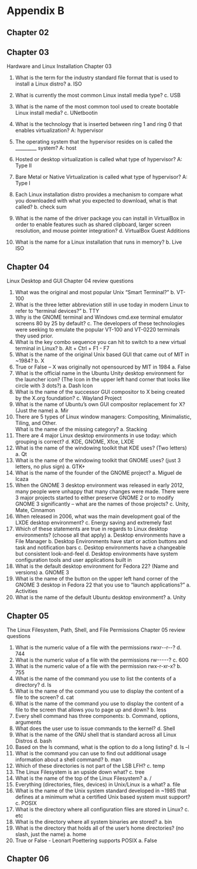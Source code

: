 # Appendix B

## Chapter 02

## Chapter 03

Hardware and Linux Installation
Chapter 03

1. What is the term for the industry standard file format that is used to install a Linux distro?
a. ISO

2. What is currently the most common Linux install media type?
c. USB

3. What is the name of the most common tool used to create bootable Linux install media?
c. UNetbootin

4. What is the technology that is inserted between ring 1 and ring 0 that enables virtualization?
A: hypervisor

5. The operating system that the hypervisor resides on is called the _________ system?
A: host

6. Hosted or desktop virtualization is called what type of hypervisor?
A: Type II

7. Bare Metal or Native Virtualization is called what type of hypervisor?
A: Type I

8. Each Linux installation distro provides a mechanism to compare what you downloaded with what you expected to download, what is that called?
b. check sum

9. What is the name of the driver package you can install in VirtualBox in order to enable features such as shared clipboard, larger screen resolution, and mouse pointer integration?
d. VirtualBox Guest Additions 

10. What is the name for a Linux installation that runs in memory?
b. Live ISO 


## Chapter 04
Linux Desktop and GUI 
Chapter 04 review questions

1.	 What was the original and most popular Unix “Smart Terminal?” 
b.	VT-100
2.	What is the three letter abbreviation still in use today in modern Linux to refer to “terminal 
devices?”
b.	TTY
3.	Why is the GNOME terminal and Windows cmd.exe terminal emulator screens 80 by 25 by 
default?
c.	The developers of these technologies were seeking to emulate the popular VT-100 and 
VT-0220 terminals they used prior.
4.	What is the key combo sequence you can hit to switch to a new virtual terminal in Linux?
b.	Alt + Ctrl + F1 - F7
5.	What is the name of the original Unix based GUI that came out of MIT in ~1984?
b.	X
6.	True or False – X was originally not opensourced by MIT in 1984
a.	False
7.	What is the official name in the Ubuntu Unity desktop environment for the launcher icon? (The 
Icon in the upper left hand corner that looks like circle with 3 dots?)
a.	Dash Icon
8.	What is the name of the successor GUI compositor to X being created by the X.org foundation?
c.	Wayland Project
9.	What is the name of Ubuntu’s own GUI compositor replacement for X? (Just the name)
a.	Mir
10.	There are 5 types of Linux window managers: Compositing, Minimalistic, Tiling, and Other.  
What is the name of the missing category?
a.	Stacking
11.	There are 4 major Linux desktop environments in use today: which grouping is correct?
d.	KDE, GNOME, Xfce, LXDE
12.	What is the name of the windowing toolkit that KDE uses? (Two letters)
a.	Qt
13.	What is the name of the windowing toolkit that GNOME uses? (just 3 letters, no plus sign)
a.	GTK+
14.	What is the name of the founder of the GNOME project? 
a.	Miguel de Icaza
15.	When the GNOME 3 desktop environment was released in early 2012, many people were 
unhappy that many changes were made.  There were 3 major projects started to either preserve 
GNOME 2 or to modify GNOME 3 significantly – what are the names of those projects?
c.	Unity, Mate, Cinnamon
16.	When released in 2006, what was the main development goal of the LXDE desktop environment?
c.	Energy saving and extremely fast
17.	Which of these statements are true in regards to Linux desktop environments? (choose all that 
apply)
a.	Desktop environments have a File Manager
b.	Desktop Environments have start or action buttons and task and notification bars
c.	Desktop environments have a changeable but consistent look-and-feel
d.	Desktop environments have system configuration tools and user applications built in
18.	What is the default desktop environment for Fedora 22? (Name and versions)
a.	GNOME 3
19.	What is the name of the button on the upper left hand corner of the GNOME 3 desktop in 
Fedora 22 that you use to “launch applications?”
a.	Activities
20.	What is the name of the default Ubuntu desktop environment?
a.	Unity

## Chapter 05

The Linux Filesystem, Path, Shell, and File Permissions
Chapter 05 review questions

1.	 What is the numeric value of a file with the permissions rwxr--r--?
d.	744
2.	What is the numeric value of a file with the permissions rw-----?
c.	600
3.	What is the numeric value of a file with the permission rwx-r-xr-x?
b.	755
4.	What is the name of the command you use to list the contents of a directory?
d.	ls
5.	What is the name of the command you use to display the content of a file to the screen?
d.	cat
6.	What is the name of the command you use to display the content of a file to the screen that 
allows you to page up and down?
b.	less
7.	Every shell command has three components:
b.	Command, options, arguments
8.	What does the user use to issue commands to the kernel?
d.	Shell
9.	What is the name of the GNU shell that is standard across all Linux Distros
d.	bash
10.	Based on the ls command, what is the option to do a long listing?
d.	ls –l
11.	What is the command you can use to find out additional usage information about a shell 
command?
b.	man
12.	Which of these directories is not part of the LSB LFH?
c.	temp
13.	The Linux Filesystem is an upside down what?
c.	tree
14.	What is the name of the top of the Linux Filesystem?
a.	/
15.	Everything (directories, files, devices) in Unix/Linux is a what?
a.	file 
16.	What is the name of the Unix system standard developed in ~1985 that defines at a minimum 
what a certified Unix based system must support?
c.	POSIX
17.	What is the directory where all configuration files are stored in Linux?
c.	etc
18.	What is the directory where all system binaries are stored?
a.	bin
19.	What is the directory that holds all of the user’s home directories? (no slash, just the name)
a.	home
20.	True or False - Leonart Poettering supports POSIX
a.	False



## Chapter 06

